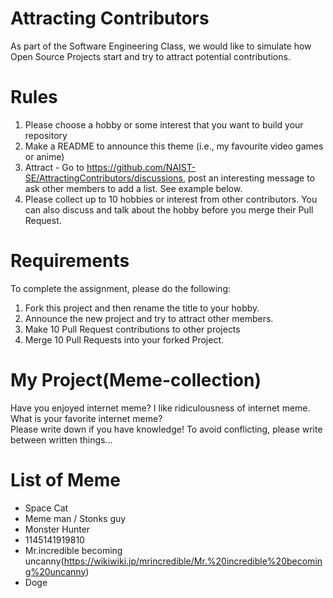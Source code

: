 # Attracting Contributors
As part of the Software Engineering Class, we would like to simulate how Open Source Projects start and try to attract potential contributions.

# Rules

1. Please choose a hobby or some interest that you want to build your repository
2. Make a README to announce this theme (i.e., my favourite video games or anime)
3. Attract - Go to https://github.com/NAIST-SE/AttractingContributors/discussions, post an interesting message to ask other members to add a list. See example below.
4. Please collect up to 10 hobbies or interest from other contributors. You can also discuss and talk about the hobby before you merge their Pull Request.

# Requirements
To complete the assignment, please do the following:
1. Fork this project and then rename the title to your hobby. 
2. Announce the new project and try to attract other members.
3. Make 10 Pull Request contributions to other projects
4. Merge 10 Pull Requests into your forked Project.

# My Project(Meme-collection)
Have you enjoyed internet meme? 
I like ridiculousness of internet meme.</br>
What is your favorite internet meme?</br>
Please write down if you have knowledge!
To avoid conflicting, please write between written things...

# List of Meme
* Space Cat
* Meme man / Stonks guy
* Monster Hunter
* 1145141919810
* Mr.incredible becoming uncanny(https://wikiwiki.jp/mrincredible/Mr.%20incredible%20becoming%20uncanny)
* Doge

